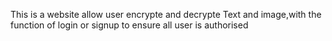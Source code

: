 This is a website allow user encrypte and decrypte Text and image,with the function of login or signup to ensure all user is authorised
